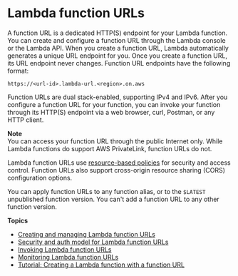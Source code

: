 # Lambda function URLs<a name="lambda-urls"></a>

A function URL is a dedicated HTTP\(S\) endpoint for your Lambda function\. You can create and configure a function URL through the Lambda console or the Lambda API\. When you create a function URL, Lambda automatically generates a unique URL endpoint for you\. Once you create a function URL, its URL endpoint never changes\. Function URL endpoints have the following format:

```
https://<url-id>.lambda-url.<region>.on.aws
```

Function URLs are dual stack\-enabled, supporting IPv4 and IPv6\. After you configure a function URL for your function, you can invoke your function through its HTTP\(S\) endpoint via a web browser, curl, Postman, or any HTTP client\.

**Note**  
You can access your function URL through the public Internet only\. While Lambda functions do support AWS PrivateLink, function URLs do not\.

Lambda function URLs use [resource\-based policies](access-control-resource-based.md) for security and access control\. Function URLs also support cross\-origin resource sharing \(CORS\) configuration options\.

You can apply function URLs to any function alias, or to the `$LATEST` unpublished function version\. You can't add a function URL to any other function version\.

**Topics**
+ [Creating and managing Lambda function URLs](urls-configuration.md)
+ [Security and auth model for Lambda function URLs](urls-auth.md)
+ [Invoking Lambda function URLs](urls-invocation.md)
+ [Monitoring Lambda function URLs](urls-monitoring.md)
+ [Tutorial: Creating a Lambda function with a function URL](urls-tutorial.md)